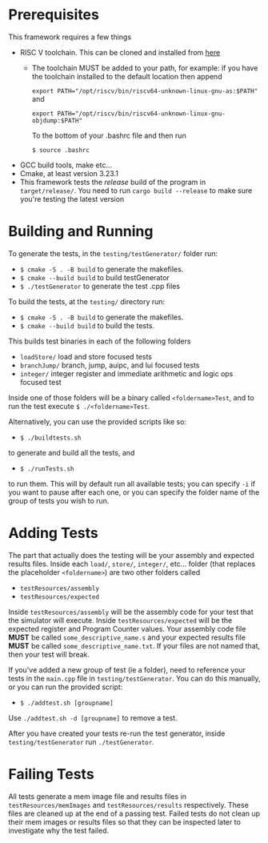 # Prerequisites
This framework requires a few things
- RISC V toolchain. This can be cloned and installed from [here](https://github.com/riscv-collab/riscv-gnu-toolchain)
  - The toolchain MUST be added to your path, for example: if you have the toolchain installed to the default location then append
  
    `export PATH="/opt/riscv/bin/riscv64-unknown-linux-gnu-as:$PATH"` and 

    `export PATH="/opt/riscv/bin/riscv64-unknown-linux-gnu-objdump:$PATH"`

    To the bottom of your .bashrc file and then run

    `$ source .bashrc`
- GCC build tools, make etc...
- Cmake, at least version 3.23.1
- This framework tests the *release* build of the program in `target/release/`. You need to run
  `cargo build --release`
  to make sure you're testing the latest version
  
# Building and Running
To generate the tests, in the `testing/testGenerator/` folder run:
- `$ cmake -S . -B build` to generate the makefiles.
- `$ cmake --build build` to build testGenerator
- `$ ./testGenerator` to generate the test .cpp files

To build the tests, at the `testing/` directory run:
- `$ cmake -S . -B build` to generate the makefiles.
- `$ cmake --build build` to build the tests.

This builds test binaries in each of the following folders
- `loadStore/` load and store focused tests
- `branchJump/` branch, jump, auipc, and lui focused tests
- `integer/` integer register and immediate arithmetic and logic ops focused test

Inside one of those folders will be a binary called `<foldername>Test`, and to
run the test execute `$ ./<foldername>Test`.

Alternatively, you can use the provided scripts like so:

- `$ ./buildtests.sh`

to generate and build all the tests, and

- `$ ./runTests.sh`

to run them. This will by default run all available tests; you can specify `-i` if you want to pause after each one, or you can specify the folder name of the group of tests you wish to run.

# Adding Tests
The part that actually does the testing will be your assembly and expected 
results files. Inside each `load/`, `store/`, `integer/`, etc... folder (that
replaces the placeholder `<foldername>`) are two other folders called
* `testResources/assembly`
* `testResources/expected`

Inside `testResources/assembly` will be the assembly code for your test that the
simulator will execute. Inside `testResources/expected` will be the expected 
register and Program Counter values. Your assembly code file **MUST** be called `some_descriptive_name.s`
and your expected results file **MUST** be called `some_descriptive_name.txt`. If 
your files are not named that, then your test will break.

If you've added a new group of test (ie a folder), need to reference your tests in the `main.cpp` file in `testing/testGenerator`. You can do this manually, or you can run the provided script:

- `$ ./addtest.sh [groupname]`

Use `./addtest.sh -d [groupname]` to remove a test.

After you have created your tests re-run the test generator, inside
`testing/testGenerator` run `./testGenerator`. 

# Failing Tests
All tests generate a mem image file and results files in `testResources/memImages`
and `testResources/results` respectively. These files are cleaned up at the end
of a passing test. Failed tests do not clean up their mem images or results 
files so that they can be inspected later to investigate why the test failed. 
